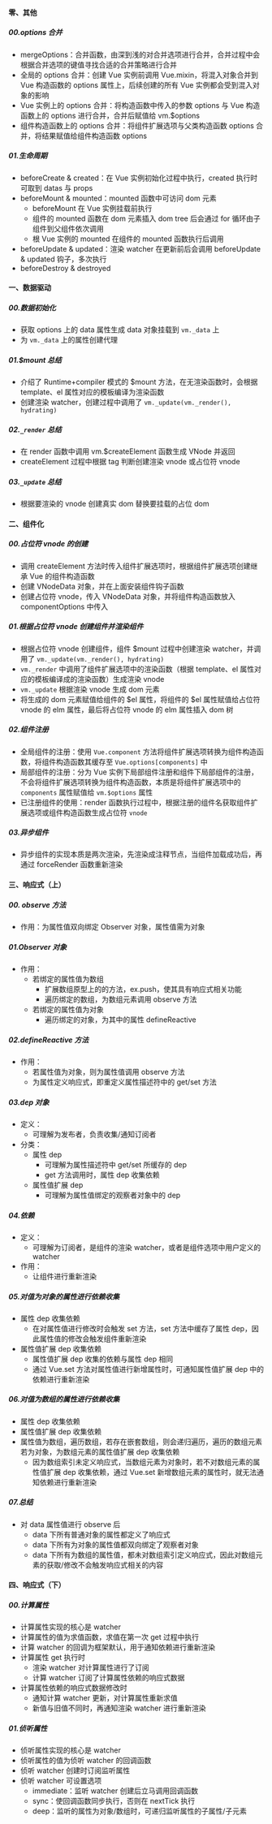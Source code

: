 #### 零、其他

##### 00.options 合并

- mergeOptions：合并函数，由深到浅的对合并选项进行合并，合并过程中会根据合并选项的键值寻找合适的合并策略进行合并
- 全局的 options 合并：创建 Vue 实例前调用 Vue.mixin，将混入对象合并到 Vue 构造函数的 options 属性上，后续创建的所有 Vue 实例都会受到混入对象的影响
- Vue 实例上的 options 合并：将构造函数中传入的参数 options 与 Vue 构造函数上的 options 进行合并，合并后赋值给 vm.$options
- 组件构造函数上的 options 合并：将组件扩展选项与父类构造函数 options 合并，将结果赋值给组件构造函数 options

##### 01.生命周期

- beforeCreate & created：在 Vue 实例初始化过程中执行，created 执行时可取到 datas 与 props
- beforeMount & mounted：mounted 函数中可访问 dom 元素
  - beforeMount 在 Vue 实例挂载前执行
  - 组件的 mounted 函数在 dom 元素插入 dom tree 后会通过 for 循环由子组件到父组件依次调用
  - 根 Vue 实例的 mounted 在组件的 mounted 函数执行后调用
- beforeUpdate & updated：渲染 watcher 在更新前后会调用 beforeUpdate & updated 钩子，多次执行
- beforeDestroy & destroyed

#### 一、数据驱动

##### 00.数据初始化

- 获取 options 上的 data 属性生成 data 对象挂载到 `vm._data` 上
- 为 `vm._data` 上的属性创建代理

##### 01.$mount 总结

- 介绍了 Runtime+compiler 模式的 $mount 方法，在无渲染函数时，会根据 template、el 属性对应的模板编译为渲染函数
- 创建渲染 watcher，创建过程中调用了 `vm._update(vm._render(), hydrating)`

##### 02.`_render` 总结

- 在 render 函数中调用 vm.$createElement 函数生成 VNode 并返回
- createElement 过程中根据 tag 判断创建渲染 vnode 或占位符 vnode

##### 03.`_update` 总结

- 根据要渲染的 vnode 创建真实 dom 替换要挂载的占位 dom

#### 二、组件化

##### 00.占位符 vnode 的创建

- 调用 createElement 方法时传入组件扩展选项时，根据组件扩展选项创建继承 Vue 的组件构造函数
- 创建 VNodeData 对象，并在上面安装组件钩子函数
- 创建占位符 vnode，传入 VNodeData 对象，并将组件构造函数放入 componentOptions 中传入

##### 01.根据占位符 vnode 创建组件并渲染组件

- 根据占位符 vnode 创建组件，组件 $mount 过程中创建渲染 watcher，并调用了 `vm._update(vm._render(), hydrating)`
- `vm._render` 中调用了组件扩展选项中的渲染函数（根据 template、el 属性对应的模板编译成的渲染函数）生成渲染 vnode
- `vm._update` 根据渲染 vnode 生成 dom 元素
- 将生成的 dom 元素赋值给组件的 $el 属性，将组件的 $el 属性赋值给占位符 vnode 的 elm 属性，最后将占位符 vnode 的 elm 属性插入 dom 树

##### 02.组件注册

- 全局组件的注册：使用 `Vue.component` 方法将组件扩展选项转换为组件构造函数，将组件构造函数其缓存至 `Vue.options[components]` 中
- 局部组件的注册：分为 Vue 实例下局部组件注册和组件下局部组件的注册，不会将组件扩展选项转换为组件构造函数，本质是将组件扩展选项中的 `components` 属性赋值给 `vm.$options` 属性
- 已注册组件的使用：render 函数执行过程中，根据注册的组件名获取组件扩展选项或组件构造函数生成占位符 `vnode`

##### 03.异步组件

- 异步组件的实现本质是两次渲染，先渲染成注释节点，当组件加载成功后，再通过 forceRender 函数重新渲染

#### 三、响应式（上）

##### 00. observe 方法
- 作用：为属性值双向绑定 Observer 对象，属性值需为对象

##### 01.Observer 对象
- 作用：
    - 若绑定的属性值为数组
        - 扩展数组原型上的的方法，ex.push，使其具有响应式相关功能
        - 遍历绑定的数组，为数组元素调用 observe 方法
   - 若绑定的属性值为对象
       - 遍历绑定的对象，为其中的属性 defineReactive

##### 02.defineReactive 方法
- 作用：
    - 若属性值为对象，则为属性值调用 observe 方法
    - 为属性定义响应式，即重定义属性描述符中的 get/set 方法

##### 03.dep 对象
- 定义：
    - 可理解为发布者，负责收集/通知订阅者
- 分类：
    - 属性 dep
        - 可理解为属性描述符中 get/set 所缓存的 dep
        - get 方法调用时，属性 dep 收集依赖
    - 属性值扩展 dep
        - 可理解为属性值绑定的观察者对象中的 dep

##### 04.依赖
- 定义：
    - 可理解为订阅者，是组件的渲染 watcher，或者是组件选项中用户定义的 watcher
- 作用：
    - 让组件进行重新渲染

##### 05.对值为对象的属性进行依赖收集
- 属性 dep 收集依赖
    - 在对属性值进行修改时会触发 set 方法，set 方法中缓存了属性 dep，因此属性值的修改会触发组件重新渲染
- 属性值扩展 dep 收集依赖
    - 属性值扩展 dep 收集的依赖与属性 dep 相同
    - 通过 Vue.set 方法对属性值进行新增属性时，可通知属性值扩展 dep 中的依赖进行重新渲染

##### 06.对值为数组的属性进行依赖收集
- 属性 dep 收集依赖
- 属性值扩展 dep 收集依赖
- 属性值为数组，遍历数组，若存在嵌套数组，则会递归遍历，遍历的数组元素若为对象，为数组元素的属性值扩展 dep 收集依赖
    - 因为数组索引未定义响应式，当数组元素为对象时，若不对数组元素的属性值扩展 dep 收集依赖，通过 Vue.set 新增数组元素的属性时，就无法通知依赖进行重新渲染

##### 07.总结
- 对 data 属性值进行 observe 后
    - data 下所有普通对象的属性都定义了响应式
    - data 下所有为对象的属性值都双向绑定了观察者对象
    - data 下所有为数组的属性值，都未对数组索引定义响应式，因此对数组元素的获取/修改不会触发响应式相关的内容

#### 四、响应式（下）

##### 00.计算属性

- 计算属性实现的核心是 watcher
- 计算属性的值为求值函数，求值在第一次 get 过程中执行
- 计算 watcher 的回调为框架默认，用于通知依赖进行重新渲染
- 计算属性 get 执行时
    - 渲染 watcher 对计算属性进行了订阅
    - 计算 watcher 订阅了计算属性依赖的响应式数据
- 计算属性依赖的响应式数据修改时
    - 通知计算 watcher 更新，对计算属性重新求值
    - 新值与旧值不同时，再通知渲染 watcher 进行重新渲染

##### 01.侦听属性

- 侦听属性实现的核心是 watcher
- 侦听属性的值为侦听 watcher 的回调函数
- 侦听 watcher 创建时订阅监听属性
- 侦听 watcher 可设置选项
    - immediate：监听 watcher 创建后立马调用回调函数
    - sync：使回调函数同步执行，否则在 nextTick 执行
    - deep：监听的属性为对象/数组时，可递归监听属性的子属性/子元素
